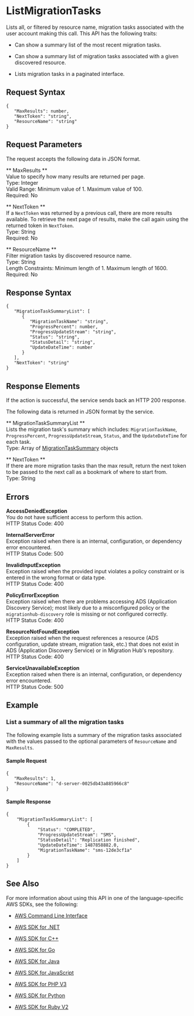 # ListMigrationTasks<a name="API_ListMigrationTasks"></a>

Lists all, or filtered by resource name, migration tasks associated with the user account making this call\. This API has the following traits:

+ Can show a summary list of the most recent migration tasks\.

+ Can show a summary list of migration tasks associated with a given discovered resource\.

+ Lists migration tasks in a paginated interface\.

## Request Syntax<a name="API_ListMigrationTasks_RequestSyntax"></a>

```
{
   "MaxResults": number,
   "NextToken": "string",
   "ResourceName": "string"
}
```

## Request Parameters<a name="API_ListMigrationTasks_RequestParameters"></a>

The request accepts the following data in JSON format\.

 ** MaxResults **   
Value to specify how many results are returned per page\.  
Type: Integer  
Valid Range: Minimum value of 1\. Maximum value of 100\.  
Required: No

 ** NextToken **   
If a `NextToken` was returned by a previous call, there are more results available\. To retrieve the next page of results, make the call again using the returned token in `NextToken`\.  
Type: String  
Required: No

 ** ResourceName **   
Filter migration tasks by discovered resource name\.  
Type: String  
Length Constraints: Minimum length of 1\. Maximum length of 1600\.  
Required: No

## Response Syntax<a name="API_ListMigrationTasks_ResponseSyntax"></a>

```
{
   "MigrationTaskSummaryList": [ 
      { 
         "MigrationTaskName": "string",
         "ProgressPercent": number,
         "ProgressUpdateStream": "string",
         "Status": "string",
         "StatusDetail": "string",
         "UpdateDateTime": number
      }
   ],
   "NextToken": "string"
}
```

## Response Elements<a name="API_ListMigrationTasks_ResponseElements"></a>

If the action is successful, the service sends back an HTTP 200 response\.

The following data is returned in JSON format by the service\.

 ** MigrationTaskSummaryList **   
Lists the migration task's summary which includes: `MigrationTaskName`, `ProgressPercent`, `ProgressUpdateStream`, `Status`, and the `UpdateDateTime` for each task\.  
Type: Array of [MigrationTaskSummary](API_MigrationTaskSummary.md) objects

 ** NextToken **   
If there are more migration tasks than the max result, return the next token to be passed to the next call as a bookmark of where to start from\.  
Type: String

## Errors<a name="API_ListMigrationTasks_Errors"></a>

 **AccessDeniedException**   
You do not have sufficient access to perform this action\.  
HTTP Status Code: 400

 **InternalServerError**   
Exception raised when there is an internal, configuration, or dependency error encountered\.  
HTTP Status Code: 500

 **InvalidInputException**   
Exception raised when the provided input violates a policy constraint or is entered in the wrong format or data type\.  
HTTP Status Code: 400

 **PolicyErrorException**   
Exception raised when there are problems accessing ADS \(Application Discovery Service\); most likely due to a misconfigured policy or the `migrationhub-discovery` role is missing or not configured correctly\.  
HTTP Status Code: 400

 **ResourceNotFoundException**   
Exception raised when the request references a resource \(ADS configuration, update stream, migration task, etc\.\) that does not exist in ADS \(Application Discovery Service\) or in Migration Hub's repository\.  
HTTP Status Code: 400

 **ServiceUnavailableException**   
Exception raised when there is an internal, configuration, or dependency error encountered\.  
HTTP Status Code: 500

## Example<a name="API_ListMigrationTasks_Examples"></a>

### List a summary of all the migration tasks<a name="API_ListMigrationTasks_Example_1"></a>

The following example lists a summary of the migration tasks associated with the values passed to the optional parameters of `ResourceName` and `MaxResults`\.

#### Sample Request<a name="API_ListMigrationTasks_Example_1_Request"></a>

```
{
   "MaxResults": 1,
   "ResourceName": "d-server-0025db43a885966c8"
}
```

#### Sample Response<a name="API_ListMigrationTasks_Example_1_Response"></a>

```
{
    "MigrationTaskSummaryList": [
        {
            "Status": "COMPLETED", 
            "ProgressUpdateStream": "SMS", 
            "StatusDetail": "Replication finished", 
            "UpdateDateTime": 1487858882.0, 
            "MigrationTaskName": "sms-12de3cf1a"
        }
    ]
}
```

## See Also<a name="API_ListMigrationTasks_SeeAlso"></a>

For more information about using this API in one of the language\-specific AWS SDKs, see the following:

+  [AWS Command Line Interface](http://docs.aws.amazon.com/goto/aws-cli/AWSMigrationHub-2017-05-31/ListMigrationTasks) 

+  [AWS SDK for \.NET](http://docs.aws.amazon.com/goto/DotNetSDKV3/AWSMigrationHub-2017-05-31/ListMigrationTasks) 

+  [AWS SDK for C\+\+](http://docs.aws.amazon.com/goto/SdkForCpp/AWSMigrationHub-2017-05-31/ListMigrationTasks) 

+  [AWS SDK for Go](http://docs.aws.amazon.com/goto/SdkForGoV1/AWSMigrationHub-2017-05-31/ListMigrationTasks) 

+  [AWS SDK for Java](http://docs.aws.amazon.com/goto/SdkForJava/AWSMigrationHub-2017-05-31/ListMigrationTasks) 

+  [AWS SDK for JavaScript](http://docs.aws.amazon.com/goto/AWSJavaScriptSDK/AWSMigrationHub-2017-05-31/ListMigrationTasks) 

+  [AWS SDK for PHP V3](http://docs.aws.amazon.com/goto/SdkForPHPV3/AWSMigrationHub-2017-05-31/ListMigrationTasks) 

+  [AWS SDK for Python](http://docs.aws.amazon.com/goto/boto3/AWSMigrationHub-2017-05-31/ListMigrationTasks) 

+  [AWS SDK for Ruby V2](http://docs.aws.amazon.com/goto/SdkForRubyV2/AWSMigrationHub-2017-05-31/ListMigrationTasks) 